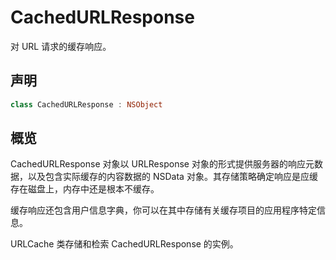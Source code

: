 # CachedURLResponse

对 URL 请求的缓存响应。

## 声明

```swift
class CachedURLResponse : NSObject
```

## 概览

CachedURLResponse 对象以 URLResponse 对象的形式提供服务器的响应元数据，以及包含实际缓存的内容数据的 NSData 对象。其存储策略确定响应是应缓存在磁盘上，内存中还是根本不缓存。

缓存响应还包含用户信息字典，你可以在其中存储有关缓存项目的应用程序特定信息。

URLCache 类存储和检索 CachedURLResponse 的实例。